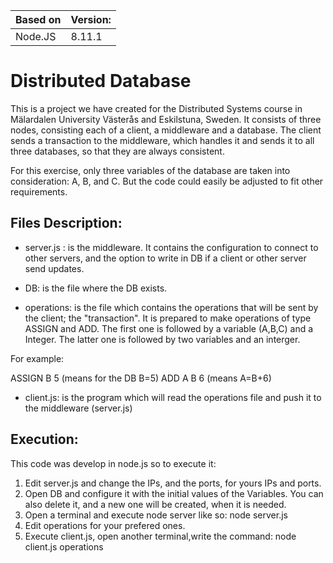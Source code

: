 Based on | Version:
------------ | -------------
Node.JS| 8.11.1


# Distributed Database

This is a project we have created for the Distributed Systems course in Mälardalen University Västerås and Eskilstuna, Sweden. It consists of three nodes, consisting each of a client, a middleware and a database. The client sends a transaction to the middleware, which handles it and sends it to all three databases, so that they are always consistent. 

For this exercise, only three variables of the database are taken into consideration: A, B, and C. But the code could easily be adjusted to fit other requirements. 

## Files Description:

* server.js : is the middleware. It contains the configuration to connect to other servers, and the option to write in DB if a client or other server send updates.

* DB: is the file where the DB exists.

* operations: is the file which contains the operations that will be sent by the client; the "transaction". It is prepared to make operations of type ASSIGN and ADD. The first one is followed by a variable (A,B,C) and a Integer. The latter one is followed by two variables and an interger.

For example:

ASSIGN B 5 (means for the DB B=5)
ADD A B 6 (means A=B+6)

* client.js: is the program which will read the operations file and push it to the middleware (server.js)

## Execution:

This code was develop in node.js so to execute it:

1. Edit server.js and change the IPs, and the ports, for yours IPs and ports.
2. Open DB and configure it with the initial values of the Variables. You can also delete it, and a new one will be created, when it is needed.
3. Open a terminal and execute node server like so:
node server.js
4. Edit operations for your prefered ones.
5. Execute client.js, open another terminal,write the command: 
  node client.js operations

